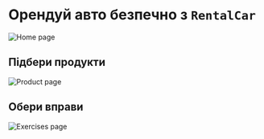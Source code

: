 # Орендуй авто безпечно з  `RentalCar`

![Home page](./src/assets/readMe/present-img-min.jpg)

## Підбери продукти

![Product page](./src/assets/readMe/products-page-min.jpg)

## Обери вправи

![Exercises page](./src/assets/readMe/exercises-page-min.jpg)

